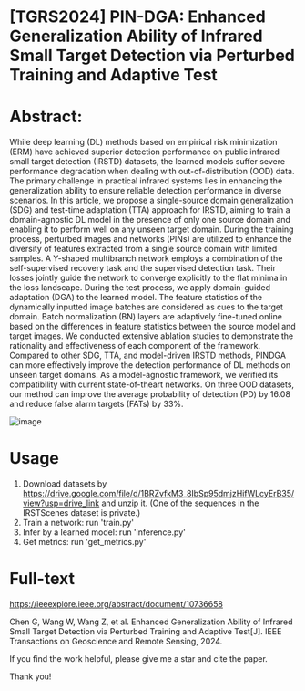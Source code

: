 # [TGRS2024] PIN-DGA: Enhanced Generalization Ability of Infrared Small Target Detection via Perturbed Training and Adaptive Test

# Abstract: 

While deep learning (DL) methods based on empirical risk minimization (ERM) have achieved superior detection performance on public infrared small target detection (IRSTD) datasets, the learned models suffer severe performance degradation when dealing with out-of-distribution (OOD) data. The primary challenge in practical infrared systems lies in enhancing the generalization ability to ensure reliable detection performance in diverse scenarios. In this article, we propose a single-source domain generalization (SDG) and test-time adaptation (TTA) approach for IRSTD, aiming to train a domain-agnostic DL model in the presence of only one source domain and enabling it to perform well on any unseen target domain. During the training process, perturbed images and networks (PINs) are utilized to enhance the diversity of features extracted from a single source domain with limited samples. A Y-shaped multibranch network employs a combination of the self-supervised recovery task and the supervised detection task. Their losses jointly guide the network to converge explicitly to the flat minima in the loss landscape. During the test process, we apply domain-guided adaptation (DGA) to the learned model. The feature statistics of the dynamically inputted image batches are considered as cues to the target domain. Batch normalization (BN) layers are adaptively fine-tuned online based on the differences in feature statistics between the source model and target images. We conducted extensive ablation studies to demonstrate the rationality and effectiveness of each component of the framework. Compared to other SDG, TTA, and model-driven IRSTD methods, PINDGA
can more effectively improve the detection performance of DL methods on unseen target domains. As a model-agnostic framework, we verified its compatibility with current state-of-theart networks. On three OOD datasets, our method can improve
the average probability of detection (PD) by 16.08 and reduce false alarm targets (FATs) by 33%.

![image](https://github.com/user-attachments/assets/ea9be1f3-cfb4-4f09-9fb9-6e84fcbf3ea9)

# Usage

1. Download datasets by https://drive.google.com/file/d/1BRZvfkM3_8IbSp95dmjzHifWLcyErB35/view?usp=drive_link and unzip it. (One of the sequences in the IRSTScenes dataset is private.)
2. Train a network: run 'train.py'
3. Infer by a learned model: run 'inference.py'
4. Get metrics: run 'get_metrics.py'

# Full-text

https://ieeexplore.ieee.org/abstract/document/10736658

Chen G, Wang W, Wang Z, et al. Enhanced Generalization Ability of Infrared Small Target Detection via Perturbed Training and Adaptive Test[J]. IEEE Transactions on Geoscience and Remote Sensing, 2024.


If you find the work helpful, please give me a star and cite the paper.

Thank you!

